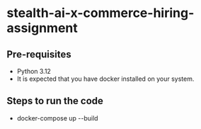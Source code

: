 # stealth-ai-x-commerce-hiring-assignment

## Pre-requisites
- Python 3.12
- It is expected that you have docker installed on your system.

## Steps to run the code
- docker-compose up --build
